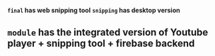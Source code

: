 **`final` has web snipping tool**
**`snipping` has desktop version**

## `module` has the integrated version of Youtube player + snipping tool + firebase backend
